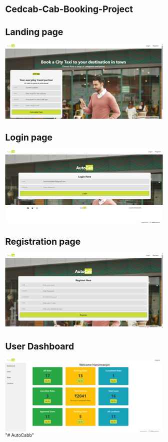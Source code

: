 # Cedcab-Cab-Booking-Project
# Landing page
![](screenshots/screen1.png)
# Login page
![](screenshots/screen2.png)
# Registration page
![](screenshots/screen3.png)
# User Dashboard
![](screenshots/screen4.png)
"# AutoCabb" 
